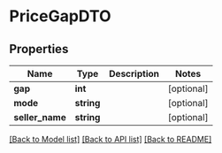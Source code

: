 # PriceGapDTO

## Properties
Name | Type | Description | Notes
------------ | ------------- | ------------- | -------------
**gap** | **int** |  | [optional] 
**mode** | **string** |  | [optional] 
**seller_name** | **string** |  | [optional] 

[[Back to Model list]](../README.md#documentation-for-models) [[Back to API list]](../README.md#documentation-for-api-endpoints) [[Back to README]](../README.md)


